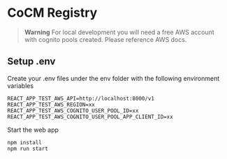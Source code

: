 # CoCM Registry


> **Warning**
For local development you will need a free AWS account with cognito pools created. Please reference AWS docs.

## Setup .env

Create your .env files under the env folder with the following environment variables
```shell
REACT_APP_TEST_AWS_API=http://localhost:8000/v1
REACT_APP_TEST_AWS_REGION=xx
REACT_APP_TEST_AWS_COGNITO_USER_POOL_ID=xx
REACT_APP_TEST_AWS_COGNITO_USER_POOL_APP_CLIENT_ID=xx
```

Start the web app
```shell
npm install
npm run start
```